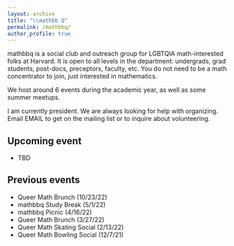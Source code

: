 ```yaml
---
layout: archive
title: "\\mathbb Q"
permalink: /mathbbq/
author_profile: true
---
```


mathbbq is a social club and outreach group for LGBTQIA math-interested folks at Harvard. It is open to all levels in the department: undergrads, grad students, post-docs, preceptors, faculty, etc. You do not need to be a math concentrator to join, just interested in mathematics.

We host around 6 events during the academic year, as well as some summer meetups.

I am currently president. We are always looking for help with organizing. Email EMAIL to get on the mailing list or to inquire about volunteering.

Upcoming event
------
* TBD

Previous events
------
* Queer Math Brunch (10/23/22)
* mathbbq Study Break (5/1/22)
* mathbbq Picnic (4/16/22)
* Queer Math Brunch (3/27/22)
* Queer Math Skating Social (2/13/22)
* Queer Math Bowling Social (12/7/21)

<!--{% if author.googlescholar %}
  You can also find my articles on <u><a href="{{author.googlescholar}}">my Google Scholar profile</a>.</u>
{% endif %}

{% include base_path %}

{% for post in site.publications reversed %}
  {% include archive-single.html %}
{% endfor %}-->
